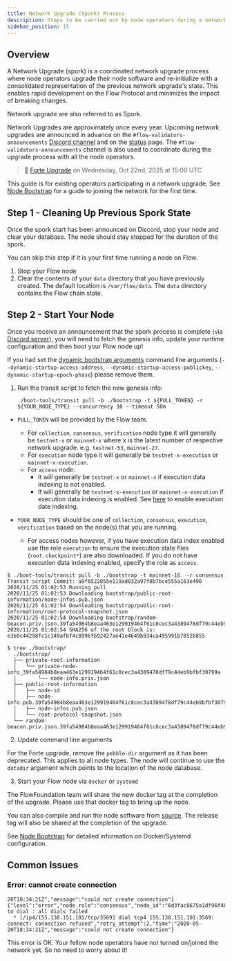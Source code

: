 ```yaml
---
title: Network Upgrade (Spork) Process
description: Steps to be carried out by node operators during a network upgrade.
sidebar_position: 15
---
```


## Overview

A Network Upgrade (spork) is a coordinated network upgrade process where node operators upgrade their node software and
re-initialize with a consolidated representation of the previous network upgrade's state. This enables rapid development
on the Flow Protocol and minimizes the impact of breaking changes.

Network upgrade are also referred to as Spork.

Network Upgrades are approximately once every year.
Upcoming network upgrades are announced in advance on the `#flow-validators-announcements` [Discord channel](https://discord.gg/flow) and on the [status](https://status.flow.com/) page.
The `#flow-validators-announcements` channel is also used to coordinate during the upgrade process with all the node operators.

> 📢 [Forte Upgrade](https://status.flow.com/incidents/x91d6t1x1qh4) on Wednesday, Oct 22nd, 2025 at 15:00 UTC

This guide is for existing operators participating in a network upgrade. See [Node Bootstrap](./node-bootstrap.md)
for a guide to joining the network for the first time.

## Step 1 - Cleaning Up Previous Spork State

Once the spork start has been announced on Discord, stop your node and clear your database. The node should stay stopped for the duration of the spork.

<Callout type="warning">
  You can skip this step if it is your first time running a node on Flow.
</Callout>

1. Stop your Flow node
2. Clear the contents of your `data` directory that you have previously created. The default location is `/var/flow/data`. The `data` directory contains the Flow chain state.

## Step 2 - Start Your Node

Once you receive an announcement that the spork process is complete (via [Discord server](https://discord.gg/flow)), you will need to fetch the genesis info, update your runtime configuration and then boot your Flow node up!

<Callout type="warning">

If you had set the [dynamic bootstrap arguments](https://developers.flow.com/protocol/node-ops/node-operation/protocol-state-bootstrap) command line arguments (`--dynamic-startup-access-address`, `--dynamic-startup-access-publickey`, `--dynamic-startup-epoch-phase`) please remove them.

</Callout>

1. Run the transit script to fetch the new genesis info:

   ```
   ./boot-tools/transit pull -b ./bootstrap -t ${PULL_TOKEN} -r ${YOUR_NODE_TYPE} --concurrency 10 --timeout 50m
   ```

- `PULL_TOKEN` will be provided by the Flow team.

  - For `collection`, `consensus`, `verification` node type it will generally be `testnet-x` or `mainnet-x` where x is the latest number of respective network upgrade. e.g. `testnet-53`, `mainnet-27`.
  - For `execution` node type it will generally be `testnet-x-execution` or `mainnet-x-execution`.
  - For `access` node:
    - It will generally be `testnet-x` or `mainnet-x` if execution data indexing is not enabled.
    - It will generally be `testnet-x-execution` or `mainnet-x-execution` if execution data indexing is enabled. See [here](../access-nodes/access-node-configuration-options.md) to enable execution date indexing.

- `YOUR_NODE_TYPE` should be one of `collection`, `consensus`, `execution`, `verification` based on the node(s) that you are running.
  - For access nodes however, if you have execution data index enabled use the role `execution` to ensure the execution state files (`root.checkpoint*`) are also downloaded. If you do not have execution data indexing enabled, specify the role as `access`.

```shell Example
$ ./boot-tools/transit pull -b ./bootstrap -t mainnet-16  -r consensus
Transit script Commit: a9f6522855e119ad832a97f8b7bce555a163e490
2020/11/25 01:02:53 Running pull
2020/11/25 01:02:53 Downloading bootstrap/public-root-information/node-infos.pub.json
2020/11/25 01:02:54 Downloading bootstrap/public-root-information/root-protocol-snapshot.json
2020/11/25 01:02:54 Downloading bootstrap/random-beacon.priv.json.39fa54984b8eaa463e129919464f61c8cec3a4389478df79c44eb9bfbf30799a.enc
2020/11/25 01:02:54 SHA256 of the root block is: e3b0c44298fc1c149afbf4c8996fb92427ae41e4649b934ca495991b7852b855

$ tree ./bootstrap/
  ./bootstrap/
  ├── private-root-information
  │   └── private-node-info_39fa54984b8eaa463e129919464f61c8cec3a4389478df79c44eb9bfbf30799a
  │       └── node-info.priv.json
  ├── public-root-information
  │   ├── node-id
  │   ├── node-info.pub.39fa54984b8eaa463e129919464f61c8cec3a4389478df79c44eb9bfbf30799a.json
  │   ├── node-infos.pub.json
  │   └── root-protocol-snapshot.json
  └── random-beacon.priv.json.39fa54984b8eaa463e129919464f61c8cec3a4389478df79c44eb9bfbf30799a
```

2. Update command line arguments

For the Forte upgrade, remove the `pebble-dir` argument as it has been deprecated. This applies to all node types.
The node will continue to use the `datadir` argument which points to the location of the node database.


3. Start your Flow node via `docker` or `systemd`

The FlowFoundation team will share the new docker tag at the completion of the upgrade. Please use that docker tag to bring up the node.

You can also compile and run the node software from [source](https://github.com/onflow/flow-go). The release tag will also be shared at the completion of the upgrade.

See [Node Bootstrap](./node-bootstrap.md) for detailed information on Docker/Systemd configuration.

## Common Issues

### Error: cannot create connection

```shell
20T18:34:21Z","message":"could not create connection"}
{"level":"error","node_role":"consensus","node_id":"6d3fac8675a1df96f4bb7a27305ae531b6f4d0d2bc13a233e37bb07ab6b852dc","target":"QmVcSQaCdhmk1CMeMN7HTgGiUY1i2KqgVE2vvEmQXK4gAA","error":"failed to dial : all dials failed
  * [/ip4/155.138.151.101/tcp/3569] dial tcp4 155.138.151.101:3569: connect: connection refused","retry_attempt":2,"time":"2020-05-20T18:34:21Z","message":"could not create connection"}
```

This error is OK. Your fellow node operators have not turned on/joined the network yet. So no need to worry about it!
